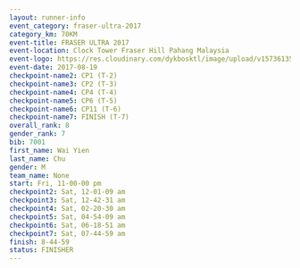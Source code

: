 ```yaml
---
layout: runner-info 
event_category: fraser-ultra-2017 
category_km: 70KM 
event-title: FRASER ULTRA 2017 
event-location: Clock Tower Fraser Hill Pahang Malaysia 
event-logo: https://res.cloudinary.com/dykbosktl/image/upload/v1573613535/Logo/logo_mfst7w.jpg 
event-date: 2017-08-19 
checkpoint-name2: CP1 (T-2) 
checkpoint-name3: CP2 (T-3) 
checkpoint-name4: CP4 (T-4) 
checkpoint-name5: CP6 (T-5) 
checkpoint-name6: CP11 (T-6) 
checkpoint-name7: FINISH (T-7) 
overall_rank: 8
gender_rank: 7
bib: 7001
first_name: Wai Yien
last_name: Chu
gender: M
team_name: None
start: Fri, 11-00-00 pm
checkpoint2: Sat, 12-01-09 am
checkpoint3: Sat, 12-42-31 am
checkpoint4: Sat, 02-20-30 am
checkpoint5: Sat, 04-54-09 am
checkpoint6: Sat, 06-18-51 am
checkpoint7: Sat, 07-44-59 am
finish: 8-44-59
status: FINISHER
---
```

